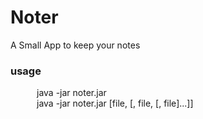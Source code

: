 # Noter

A Small App to keep your notes

### usage
  &emsp;&emsp;&emsp;java -jar noter.jar
  <br/>
  &emsp;&emsp;&emsp;java -jar noter.jar [file, [, file, [, file]...]]

